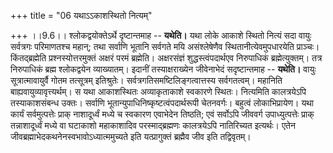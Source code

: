 +++
title = "06 यथाऽऽकाशस्थितो नित्यम्"

+++
।।9.6।। श्लोकद्वयोक्तेऽर्थे दृष्टान्तमाह -- **यथेति।** यथा लोके आकाशे
स्थितो नित्यं सदा वायुः सर्वत्रगः परिमाणतश्च महान्; तथा सर्वाणि भूतानि
सर्वगते मयि असंश्लेषेणैव स्थितानीत्येवमुपधारयेति प्राञ्चः।
किंतद्ब्रह्मेति प्रश्नस्योत्तरमुक्तं अक्षरं परमं ब्रह्मेति। अक्षरसंज्ञं
शुद्धस्त्वंपदार्थएव निरुपाधिकं ब्रह्मेत्युक्तम्। तत्र निरुपाधिकं ब्रह्म
श्लोकद्वयेन व्याख्यातम्। इदानीं तस्याक्षराख्येन जीवेनाभेदं सदृष्टान्तमाह
-- **यथेति।** वायुः सूत्रात्मावायुर्वै गोतम तत्सूत्रम् इतिश्रुतेः।
सर्वत्रगतिसमष्टिलिङ्गत्वात्तस्य सर्वगतत्वम्। महानिति
बाह्यवायुव्यावृत्त्यर्थम्। स यथा आकाशस्थितः अव्याकृताकाशे स्वकारणे
स्थितः। नित्यमिति कालत्रयेऽपि तस्याकाशसंबन्ध उक्तः। सर्वाणि
भूतान्युपाधिनिष्कृष्टत्वंपदार्थरूपी चेतनवर्गः। बहुत्वं लोकाभिप्रायेण।
यथा कार्यं सर्वमुत्पत्तेः प्राक् नाशादूर्ध्वं मध्ये च स्वकारण एवाभेदेन
तिष्ठति; एवं सर्वोऽपि जीववर्ग उपाध्युत्पत्तेः प्राक् तन्नाशादूर्ध्वं
मध्ये वा घटाकाशो महाकाशादिव परस्माद्ब्रह्मणः कालत्रयेऽपि नातिरिच्यत
इत्यर्थः। एतेन जीवब्रह्माभेदकथनेनस्वभावोऽध्यात्ममुच्यते इति
यत्प्रागुक्तं ब्रह्मैव जीव इति तद्विवृतम्।
